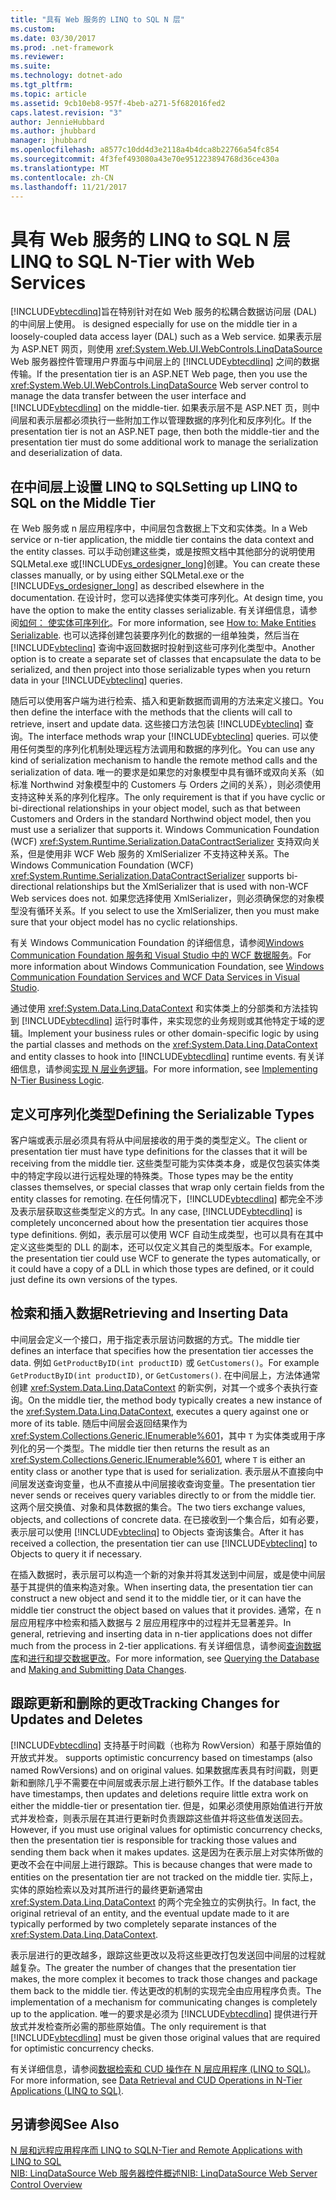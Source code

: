 ```yaml
---
title: "具有 Web 服务的 LINQ to SQL N 层"
ms.custom: 
ms.date: 03/30/2017
ms.prod: .net-framework
ms.reviewer: 
ms.suite: 
ms.technology: dotnet-ado
ms.tgt_pltfrm: 
ms.topic: article
ms.assetid: 9cb10eb8-957f-4beb-a271-5f682016fed2
caps.latest.revision: "3"
author: JennieHubbard
ms.author: jhubbard
manager: jhubbard
ms.openlocfilehash: a8577c10dd4d3e2118a4b4dca8b22766a54fc854
ms.sourcegitcommit: 4f3fef493080a43e70e951223894768d36ce430a
ms.translationtype: MT
ms.contentlocale: zh-CN
ms.lasthandoff: 11/21/2017
---
```

# <a name="linq-to-sql-n-tier-with-web-services"></a><span data-ttu-id="097c1-102">具有 Web 服务的 LINQ to SQL N 层</span><span class="sxs-lookup"><span data-stu-id="097c1-102">LINQ to SQL N-Tier with Web Services</span></span>
[!INCLUDE[vbtecdlinq](../../../../../../includes/vbtecdlinq-md.md)]<span data-ttu-id="097c1-103">旨在特别针对在如 Web 服务的松耦合数据访问层 (DAL) 的中间层上使用。</span><span class="sxs-lookup"><span data-stu-id="097c1-103"> is designed especially for use on the middle tier in a loosely-coupled data access layer (DAL) such as a Web service.</span></span> <span data-ttu-id="097c1-104">如果表示层为 ASP.NET 网页，则使用 <xref:System.Web.UI.WebControls.LinqDataSource> Web 服务器控件管理用户界面与中间层上的 [!INCLUDE[vbtecdlinq](../../../../../../includes/vbtecdlinq-md.md)] 之间的数据传输。</span><span class="sxs-lookup"><span data-stu-id="097c1-104">If the presentation tier is an ASP.NET Web page, then you use the <xref:System.Web.UI.WebControls.LinqDataSource> Web server control to manage the data transfer between the user interface and [!INCLUDE[vbtecdlinq](../../../../../../includes/vbtecdlinq-md.md)] on the middle-tier.</span></span> <span data-ttu-id="097c1-105">如果表示层不是 ASP.NET 页，则中间层和表示层都必须执行一些附加工作以管理数据的序列化和反序列化。</span><span class="sxs-lookup"><span data-stu-id="097c1-105">If the presentation tier is not an ASP.NET page, then both the middle-tier and the presentation tier must do some additional work to manage the serialization and deserialization of data.</span></span>  
  
## <a name="setting-up-linq-to-sql-on-the-middle-tier"></a><span data-ttu-id="097c1-106">在中间层上设置 LINQ to SQL</span><span class="sxs-lookup"><span data-stu-id="097c1-106">Setting up LINQ to SQL on the Middle Tier</span></span>  
 <span data-ttu-id="097c1-107">在 Web 服务或 n 层应用程序中，中间层包含数据上下文和实体类。</span><span class="sxs-lookup"><span data-stu-id="097c1-107">In a Web service or n-tier application, the middle tier contains the data context and the entity classes.</span></span> <span data-ttu-id="097c1-108">可以手动创建这些类，或是按照文档中其他部分的说明使用 SQLMetal.exe 或[!INCLUDE[vs_ordesigner_long](../../../../../../includes/vs-ordesigner-long-md.md)]创建。</span><span class="sxs-lookup"><span data-stu-id="097c1-108">You can create these classes manually, or by using either SQLMetal.exe or the [!INCLUDE[vs_ordesigner_long](../../../../../../includes/vs-ordesigner-long-md.md)] as described elsewhere in the documentation.</span></span> <span data-ttu-id="097c1-109">在设计时，您可以选择使实体类可序列化。</span><span class="sxs-lookup"><span data-stu-id="097c1-109">At design time, you have the option to make the entity classes serializable.</span></span> <span data-ttu-id="097c1-110">有关详细信息，请参阅[如何： 使实体可序列化](../../../../../../docs/framework/data/adonet/sql/linq/how-to-make-entities-serializable.md)。</span><span class="sxs-lookup"><span data-stu-id="097c1-110">For more information, see [How to: Make Entities Serializable](../../../../../../docs/framework/data/adonet/sql/linq/how-to-make-entities-serializable.md).</span></span> <span data-ttu-id="097c1-111">也可以选择创建包装要序列化的数据的一组单独类，然后当在 [!INCLUDE[vbteclinq](../../../../../../includes/vbteclinq-md.md)] 查询中返回数据时投射到这些可序列化类型中。</span><span class="sxs-lookup"><span data-stu-id="097c1-111">Another option is to create a separate set of classes that encapsulate the data to be serialized, and then project into those serializable types when you return data in your [!INCLUDE[vbteclinq](../../../../../../includes/vbteclinq-md.md)] queries.</span></span>  
  
 <span data-ttu-id="097c1-112">随后可以使用客户端为进行检索、插入和更新数据而调用的方法来定义接口。</span><span class="sxs-lookup"><span data-stu-id="097c1-112">You then define the interface with the methods that the clients will call to retrieve, insert and update data.</span></span> <span data-ttu-id="097c1-113">这些接口方法包装 [!INCLUDE[vbteclinq](../../../../../../includes/vbteclinq-md.md)] 查询。</span><span class="sxs-lookup"><span data-stu-id="097c1-113">The interface methods wrap your [!INCLUDE[vbteclinq](../../../../../../includes/vbteclinq-md.md)] queries.</span></span> <span data-ttu-id="097c1-114">可以使用任何类型的序列化机制处理远程方法调用和数据的序列化。</span><span class="sxs-lookup"><span data-stu-id="097c1-114">You can use any kind of serialization mechanism to handle the remote method calls and the serialization of data.</span></span> <span data-ttu-id="097c1-115">唯一的要求是如果您的对象模型中具有循环或双向关系（如标准 Northwind 对象模型中的 Customers 与 Orders 之间的关系），则必须使用支持这种关系的序列化程序。</span><span class="sxs-lookup"><span data-stu-id="097c1-115">The only requirement is that if you have cyclic or bi-directional relationships in your object model, such as that between Customers and Orders in the standard Northwind object model, then you must use a serializer that supports it.</span></span> <span data-ttu-id="097c1-116">Windows Communication Foundation (WCF) <xref:System.Runtime.Serialization.DataContractSerializer> 支持双向关系，但是使用非 WCF Web 服务的 XmlSerializer 不支持这种关系。</span><span class="sxs-lookup"><span data-stu-id="097c1-116">The Windows Communication Foundation (WCF) <xref:System.Runtime.Serialization.DataContractSerializer> supports bi-directional relationships but the XmlSerializer that is used with non-WCF Web services does not.</span></span> <span data-ttu-id="097c1-117">如果您选择使用 XmlSerializer，则必须确保您的对象模型没有循环关系。</span><span class="sxs-lookup"><span data-stu-id="097c1-117">If you select to use the XmlSerializer, then you must make sure that your object model has no cyclic relationships.</span></span>  
  
 <span data-ttu-id="097c1-118">有关 Windows Communication Foundation 的详细信息，请参阅[Windows Communication Foundation 服务和 Visual Studio 中的 WCF 数据服务](/visualstudio/data-tools/windows-communication-foundation-services-and-wcf-data-services-in-visual-studio)。</span><span class="sxs-lookup"><span data-stu-id="097c1-118">For more information about Windows Communication Foundation, see [Windows Communication Foundation Services and WCF Data Services in Visual Studio](/visualstudio/data-tools/windows-communication-foundation-services-and-wcf-data-services-in-visual-studio).</span></span>  
  
 <span data-ttu-id="097c1-119">通过使用 <xref:System.Data.Linq.DataContext> 和实体类上的分部类和方法挂钩到 [!INCLUDE[vbtecdlinq](../../../../../../includes/vbtecdlinq-md.md)] 运行时事件，来实现您的业务规则或其他特定于域的逻辑。</span><span class="sxs-lookup"><span data-stu-id="097c1-119">Implement your business rules or other domain-specific logic by using the partial classes and methods on the <xref:System.Data.Linq.DataContext> and entity classes to hook into [!INCLUDE[vbtecdlinq](../../../../../../includes/vbtecdlinq-md.md)] runtime events.</span></span> <span data-ttu-id="097c1-120">有关详细信息，请参阅[实现 N 层业务逻辑](../../../../../../docs/framework/data/adonet/sql/linq/implementing-business-logic-linq-to-sql.md)。</span><span class="sxs-lookup"><span data-stu-id="097c1-120">For more information, see [Implementing N-Tier Business Logic](../../../../../../docs/framework/data/adonet/sql/linq/implementing-business-logic-linq-to-sql.md).</span></span>  
  
## <a name="defining-the-serializable-types"></a><span data-ttu-id="097c1-121">定义可序列化类型</span><span class="sxs-lookup"><span data-stu-id="097c1-121">Defining the Serializable Types</span></span>  
 <span data-ttu-id="097c1-122">客户端或表示层必须具有将从中间层接收的用于类的类型定义。</span><span class="sxs-lookup"><span data-stu-id="097c1-122">The client or presentation tier must have type definitions for the classes that it will be receiving from the middle tier.</span></span> <span data-ttu-id="097c1-123">这些类型可能为实体类本身，或是仅包装实体类中的特定字段以进行远程处理的特殊类。</span><span class="sxs-lookup"><span data-stu-id="097c1-123">Those types may be the entity classes themselves, or special classes that wrap only certain fields from the entity classes for remoting.</span></span> <span data-ttu-id="097c1-124">在任何情况下，[!INCLUDE[vbtecdlinq](../../../../../../includes/vbtecdlinq-md.md)] 都完全不涉及表示层获取这些类型定义的方式。</span><span class="sxs-lookup"><span data-stu-id="097c1-124">In any case, [!INCLUDE[vbtecdlinq](../../../../../../includes/vbtecdlinq-md.md)] is completely unconcerned about how the presentation tier acquires those type definitions.</span></span> <span data-ttu-id="097c1-125">例如，表示层可以使用 WCF 自动生成类型，也可以具有在其中定义这些类型的 DLL 的副本，还可以仅定义其自己的类型版本。</span><span class="sxs-lookup"><span data-stu-id="097c1-125">For example, the presentation tier could use WCF to generate the types automatically, or it could have a copy of a DLL in which those types are defined, or it could just define its own versions of the types.</span></span>  
  
## <a name="retrieving-and-inserting-data"></a><span data-ttu-id="097c1-126">检索和插入数据</span><span class="sxs-lookup"><span data-stu-id="097c1-126">Retrieving and Inserting Data</span></span>  
 <span data-ttu-id="097c1-127">中间层会定义一个接口，用于指定表示层访问数据的方式。</span><span class="sxs-lookup"><span data-stu-id="097c1-127">The middle tier defines an interface that specifies how the presentation tier accesses the data.</span></span> <span data-ttu-id="097c1-128">例如 `GetProductByID(int productID)` 或 `GetCustomers()`。</span><span class="sxs-lookup"><span data-stu-id="097c1-128">For example `GetProductByID(int productID)`, or `GetCustomers()`.</span></span> <span data-ttu-id="097c1-129">在中间层上，方法体通常创建 <xref:System.Data.Linq.DataContext> 的新实例，对其一个或多个表执行查询。</span><span class="sxs-lookup"><span data-stu-id="097c1-129">On the middle tier, the method body typically creates a new instance of the <xref:System.Data.Linq.DataContext>, executes a query against one or more of its table.</span></span> <span data-ttu-id="097c1-130">随后中间层会返回结果作为 <xref:System.Collections.Generic.IEnumerable%601>，其中 `T` 为实体类或用于序列化的另一个类型。</span><span class="sxs-lookup"><span data-stu-id="097c1-130">The middle tier then returns the result as an <xref:System.Collections.Generic.IEnumerable%601>, where `T` is either an entity class or another type that is used for serialization.</span></span> <span data-ttu-id="097c1-131">表示层从不直接向中间层发送查询变量，也从不直接从中间层接收查询变量。</span><span class="sxs-lookup"><span data-stu-id="097c1-131">The presentation tier never sends or receives query variables directly to or from the middle tier.</span></span> <span data-ttu-id="097c1-132">这两个层交换值、对象和具体数据的集合。</span><span class="sxs-lookup"><span data-stu-id="097c1-132">The two tiers exchange values, objects, and collections of concrete data.</span></span> <span data-ttu-id="097c1-133">在已接收到一个集合后，如有必要，表示层可以使用 [!INCLUDE[vbteclinq](../../../../../../includes/vbteclinq-md.md)] to Objects 查询该集合。</span><span class="sxs-lookup"><span data-stu-id="097c1-133">After it has received a collection, the presentation tier can use [!INCLUDE[vbteclinq](../../../../../../includes/vbteclinq-md.md)] to Objects to query it if necessary.</span></span>  
  
 <span data-ttu-id="097c1-134">在插入数据时，表示层可以构造一个新的对象并将其发送到中间层，或是使中间层基于其提供的值来构造对象。</span><span class="sxs-lookup"><span data-stu-id="097c1-134">When inserting data, the presentation tier can construct a new object and send it to the middle tier, or it can have the middle tier construct the object based on values that it provides.</span></span> <span data-ttu-id="097c1-135">通常，在 n 层应用程序中检索和插入数据与 2 层应用程序中的过程并无显著差异。</span><span class="sxs-lookup"><span data-stu-id="097c1-135">In general, retrieving and inserting data in n-tier applications does not differ much from the process in 2-tier applications.</span></span> <span data-ttu-id="097c1-136">有关详细信息，请参阅[查询数据库](../../../../../../docs/framework/data/adonet/sql/linq/querying-the-database.md)和[进行和提交数据更改](../../../../../../docs/framework/data/adonet/sql/linq/making-and-submitting-data-changes.md)。</span><span class="sxs-lookup"><span data-stu-id="097c1-136">For more information, see [Querying the Database](../../../../../../docs/framework/data/adonet/sql/linq/querying-the-database.md) and [Making and Submitting Data Changes](../../../../../../docs/framework/data/adonet/sql/linq/making-and-submitting-data-changes.md).</span></span>  
  
## <a name="tracking-changes-for-updates-and-deletes"></a><span data-ttu-id="097c1-137">跟踪更新和删除的更改</span><span class="sxs-lookup"><span data-stu-id="097c1-137">Tracking Changes for Updates and Deletes</span></span>  
 [!INCLUDE[vbtecdlinq](../../../../../../includes/vbtecdlinq-md.md)]<span data-ttu-id="097c1-138"> 支持基于时间戳（也称为 RowVersion）和基于原始值的开放式并发。</span><span class="sxs-lookup"><span data-stu-id="097c1-138"> supports optimistic concurrency based on timestamps (also named RowVersions) and on original values.</span></span> <span data-ttu-id="097c1-139">如果数据库表具有时间戳，则更新和删除几乎不需要在中间层或表示层上进行额外工作。</span><span class="sxs-lookup"><span data-stu-id="097c1-139">If the database tables have timestamps, then updates and deletions require little extra work on either the middle-tier or presentation tier.</span></span> <span data-ttu-id="097c1-140">但是，如果必须使用原始值进行开放式并发检查，则表示层在其进行更新时负责跟踪这些值并将这些值发送回去。</span><span class="sxs-lookup"><span data-stu-id="097c1-140">However, if you must use original values for optimistic concurrency checks, then the presentation tier is responsible for tracking those values and sending them back when it makes updates.</span></span> <span data-ttu-id="097c1-141">这是因为在表示层上对实体所做的更改不会在中间层上进行跟踪。</span><span class="sxs-lookup"><span data-stu-id="097c1-141">This is because changes that were made to entities on the presentation tier are not tracked on the middle tier.</span></span> <span data-ttu-id="097c1-142">实际上，实体的原始检索以及对其所进行的最终更新通常由 <xref:System.Data.Linq.DataContext> 的两个完全独立的实例执行。</span><span class="sxs-lookup"><span data-stu-id="097c1-142">In fact, the original retrieval of an entity, and the eventual update made to it are typically performed by two completely separate instances of the <xref:System.Data.Linq.DataContext>.</span></span>  
  
 <span data-ttu-id="097c1-143">表示层进行的更改越多，跟踪这些更改以及将这些更改打包发送回中间层的过程就越复杂。</span><span class="sxs-lookup"><span data-stu-id="097c1-143">The greater the number of changes that the presentation tier makes, the more complex it becomes to track those changes and package them back to the middle tier.</span></span> <span data-ttu-id="097c1-144">传达更改的机制的实现完全由应用程序负责。</span><span class="sxs-lookup"><span data-stu-id="097c1-144">The implementation of a mechanism for communicating changes is completely up to the application.</span></span> <span data-ttu-id="097c1-145">唯一的要求是必须为 [!INCLUDE[vbtecdlinq](../../../../../../includes/vbtecdlinq-md.md)] 提供进行开放式并发检查所必需的那些原始值。</span><span class="sxs-lookup"><span data-stu-id="097c1-145">The only requirement is that [!INCLUDE[vbtecdlinq](../../../../../../includes/vbtecdlinq-md.md)] must be given those original values that are required for optimistic concurrency checks.</span></span>  
  
 <span data-ttu-id="097c1-146">有关详细信息，请参阅[数据检索和 CUD 操作在 N 层应用程序 (LINQ to SQL)](../../../../../../docs/framework/data/adonet/sql/linq/data-retrieval-and-cud-operations-in-n-tier-applications.md)。</span><span class="sxs-lookup"><span data-stu-id="097c1-146">For more information, see [Data Retrieval and CUD Operations in N-Tier Applications (LINQ to SQL)](../../../../../../docs/framework/data/adonet/sql/linq/data-retrieval-and-cud-operations-in-n-tier-applications.md).</span></span>  
  
## <a name="see-also"></a><span data-ttu-id="097c1-147">另请参阅</span><span class="sxs-lookup"><span data-stu-id="097c1-147">See Also</span></span>  
 [<span data-ttu-id="097c1-148">N 层和远程应用程序而 LINQ to SQL</span><span class="sxs-lookup"><span data-stu-id="097c1-148">N-Tier and Remote Applications with LINQ to SQL</span></span>](../../../../../../docs/framework/data/adonet/sql/linq/n-tier-and-remote-applications-with-linq-to-sql.md)  
 [<span data-ttu-id="097c1-149">NIB: LinqDataSource Web 服务器控件概述</span><span class="sxs-lookup"><span data-stu-id="097c1-149">NIB: LinqDataSource Web Server Control Overview</span></span>](http://msdn.microsoft.com/en-us/104cfc3f-7385-47d3-8a51-830dfa791136)
